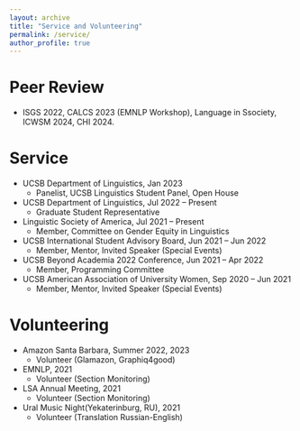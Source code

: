 ```yaml
---
layout: archive
title: "Service and Volunteering"
permalink: /service/
author_profile: true
---
```

Peer Review
======
* ISGS 2022, CALCS 2023 (EMNLP Workshop), Language in Ssociety, ICWSM 2024, CHI 2024. 

Service
======
* UCSB Department of Linguistics, Jan 2023
  * Panelist, UCSB Linguistics Student Panel, Open House 
* UCSB Department of Linguistics, Jul 2022 – Present
  * Graduate Student Representative 
* Linguistic Society of America, Jul 2021 – Present
  * Member, Committee on Gender Equity in Linguistics 
* UCSB International Student Advisory Board, Jun 2021 – Jun 2022
  * Member, Mentor, Invited Speaker (Special Events) 
* UCSB Beyond Academia 2022 Conference, Jun 2021 – Apr 2022
  * Member, Programming Committee 
* UCSB American Association of University Women, Sep 2020 – Jun 2021
  * Member, Mentor, Invited Speaker (Special Events)

Volunteering
======
* Amazon Santa Barbara, Summer 2022, 2023
  * Volunteer (Glamazon, Graphiq4good) 
* EMNLP, 2021
  * Volunteer (Section Monitoring) 
* LSA Annual Meeting, 2021
  * Volunteer (Section Monitoring)
* Ural Music Night(Yekaterinburg, RU), 2021
  * Volunteer (Translation Russian-English) 
